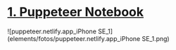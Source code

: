 # [ 1. Puppeteer Notebook ](https://puppeteer.netlify.app/)
![puppeteer.netlify.app_iPhone SE_1](elements/fotos/puppeteer.netlify.app_iPhone SE_1.png)